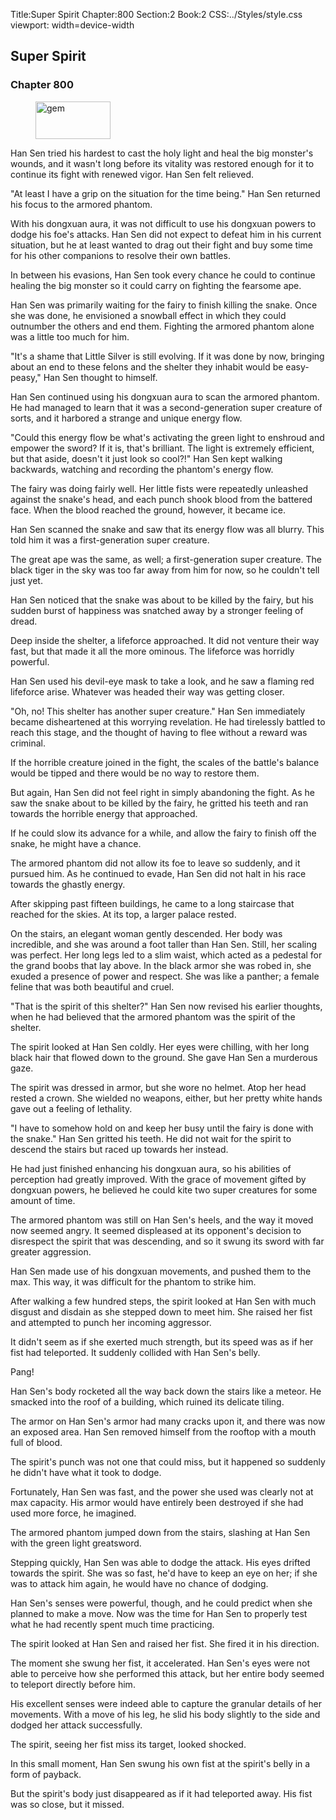 Title:Super Spirit 
Chapter:800 
Section:2 
Book:2 
CSS:../Styles/style.css 
viewport: width=device-width
  
## Super Spirit
### Chapter 800 
<figure>
	<img src="../Images/gem.gif" alt="gem" id="gem" width="120" height="60" />
</figure>
  

  
  Han Sen tried his hardest to cast the holy light and heal the big monster's wounds, and it wasn't long before its vitality was restored enough for it to continue its fight with renewed vigor. Han Sen felt relieved.

"At least I have a grip on the situation for the time being." Han Sen returned his focus to the armored phantom.

With his dongxuan aura, it was not difficult to use his dongxuan powers to dodge his foe's attacks. Han Sen did not expect to defeat him in his current situation, but he at least wanted to drag out their fight and buy some time for his other companions to resolve their own battles.

In between his evasions, Han Sen took every chance he could to continue healing the big monster so it could carry on fighting the fearsome ape.

Han Sen was primarily waiting for the fairy to finish killing the snake. Once she was done, he envisioned a snowball effect in which they could outnumber the others and end them. Fighting the armored phantom alone was a little too much for him.

"It's a shame that Little Silver is still evolving. If it was done by now, bringing about an end to these felons and the shelter they inhabit would be easy-peasy," Han Sen thought to himself.

Han Sen continued using his dongxuan aura to scan the armored phantom. He had managed to learn that it was a second-generation super creature of sorts, and it harbored a strange and unique energy flow.

"Could this energy flow be what's activating the green light to enshroud and empower the sword? If it is, that's brilliant. The light is extremely efficient, but that aside, doesn't it just look so cool?!" Han Sen kept walking backwards, watching and recording the phantom's energy flow.

The fairy was doing fairly well. Her little fists were repeatedly unleashed against the snake's head, and each punch shook blood from the battered face. When the blood reached the ground, however, it became ice.

Han Sen scanned the snake and saw that its energy flow was all blurry. This told him it was a first-generation super creature.

The great ape was the same, as well; a first-generation super creature. The black tiger in the sky was too far away from him for now, so he couldn't tell just yet.

Han Sen noticed that the snake was about to be killed by the fairy, but his sudden burst of happiness was snatched away by a stronger feeling of dread.

Deep inside the shelter, a lifeforce approached. It did not venture their way fast, but that made it all the more ominous. The lifeforce was horridly powerful.

Han Sen used his devil-eye mask to take a look, and he saw a flaming red lifeforce arise. Whatever was headed their way was getting closer.

"Oh, no! This shelter has another super creature." Han Sen immediately became disheartened at this worrying revelation. He had tirelessly battled to reach this stage, and the thought of having to flee without a reward was criminal.

If the horrible creature joined in the fight, the scales of the battle's balance would be tipped and there would be no way to restore them.

But again, Han Sen did not feel right in simply abandoning the fight. As he saw the snake about to be killed by the fairy, he gritted his teeth and ran towards the horrible energy that approached.

If he could slow its advance for a while, and allow the fairy to finish off the snake, he might have a chance.

The armored phantom did not allow its foe to leave so suddenly, and it pursued him. As he continued to evade, Han Sen did not halt in his race towards the ghastly energy.

After skipping past fifteen buildings, he came to a long staircase that reached for the skies. At its top, a larger palace rested.

On the stairs, an elegant woman gently descended. Her body was incredible, and she was around a foot taller than Han Sen. Still, her scaling was perfect. Her long legs led to a slim waist, which acted as a pedestal for the grand boobs that lay above. In the black armor she was robed in, she exuded a presence of power and respect. She was like a panther; a female feline that was both beautiful and cruel.

"That is the spirit of this shelter?" Han Sen now revised his earlier thoughts, when he had believed that the armored phantom was the spirit of the shelter.

The spirit looked at Han Sen coldly. Her eyes were chilling, with her long black hair that flowed down to the ground. She gave Han Sen a murderous gaze.

The spirit was dressed in armor, but she wore no helmet. Atop her head rested a crown. She wielded no weapons, either, but her pretty white hands gave out a feeling of lethality.

"I have to somehow hold on and keep her busy until the fairy is done with the snake." Han Sen gritted his teeth. He did not wait for the spirit to descend the stairs but raced up towards her instead.

He had just finished enhancing his dongxuan aura, so his abilities of perception had greatly improved. With the grace of movement gifted by dongxuan powers, he believed he could kite two super creatures for some amount of time.

The armored phantom was still on Han Sen's heels, and the way it moved now seemed angry. It seemed displeased at its opponent's decision to disrespect the spirit that was descending, and so it swung its sword with far greater aggression.

Han Sen made use of his dongxuan movements, and pushed them to the max. This way, it was difficult for the phantom to strike him.

After walking a few hundred steps, the spirit looked at Han Sen with much disgust and disdain as she stepped down to meet him. She raised her fist and attempted to punch her incoming aggressor.

It didn't seem as if she exerted much strength, but its speed was as if her fist had teleported. It suddenly collided with Han Sen's belly.

Pang!

Han Sen's body rocketed all the way back down the stairs like a meteor. He smacked into the roof of a building, which ruined its delicate tiling.

The armor on Han Sen's armor had many cracks upon it, and there was now an exposed area. Han Sen removed himself from the rooftop with a mouth full of blood.

The spirit's punch was not one that could miss, but it happened so suddenly he didn't have what it took to dodge.

Fortunately, Han Sen was fast, and the power she used was clearly not at max capacity. His armor would have entirely been destroyed if she had used more force, he imagined.

The armored phantom jumped down from the stairs, slashing at Han Sen with the green light greatsword.

Stepping quickly, Han Sen was able to dodge the attack. His eyes drifted towards the spirit. She was so fast, he'd have to keep an eye on her; if she was to attack him again, he would have no chance of dodging.

Han Sen's senses were powerful, though, and he could predict when she planned to make a move. Now was the time for Han Sen to properly test what he had recently spent much time practicing.

The spirit looked at Han Sen and raised her fist. She fired it in his direction.

The moment she swung her fist, it accelerated. Han Sen's eyes were not able to perceive how she performed this attack, but her entire body seemed to teleport directly before him.

His excellent senses were indeed able to capture the granular details of her movements. With a move of his leg, he slid his body slightly to the side and dodged her attack successfully.

The spirit, seeing her fist miss its target, looked shocked.

In this small moment, Han Sen swung his own fist at the spirit's belly in a form of payback.

But the spirit's body just disappeared as if it had teleported away. His fist was so close, but it missed.
